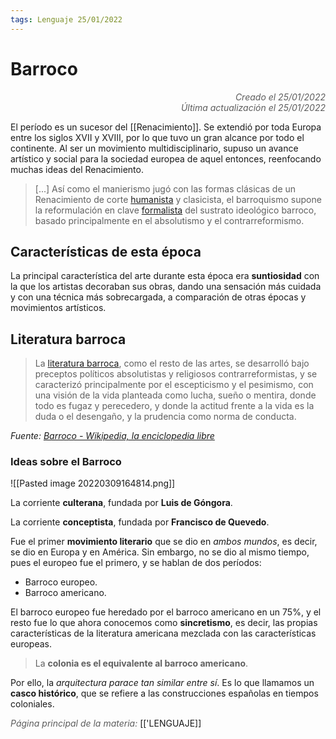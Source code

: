 ```yaml
---
tags: Lenguaje 25/01/2022
---
```


# Barroco
<div style="text-align: right; opacity: 0.7; font-style: italic;">Creado el 25/01/2022</div>
<div style="text-align: right; opacity: 0.7; font-style: italic;">Última actualización el 25/01/2022</div>

 El período es un sucesor del [[Renacimiento]]. Se extendió por toda Europa entre los siglos XVII y XVIII, por lo que tuvo un gran alcance por todo el continente. 
Al ser un movimiento multidisciplinario, supuso un avance artístico y social para la sociedad europea de aquel entonces, reenfocando muchas ideas del Renacimiento.

> [...] Así como el manierismo jugó con las formas clásicas de un Renacimiento de corte [humanista](https://es.wikipedia.org/wiki/Humanista "Humanista") y clasicista, el barroquismo supone la reformulación en clave [formalista](https://es.wikipedia.org/wiki/Formalismo_(arte) "Formalismo (arte)") del sustrato ideológico barroco, basado principalmente en el absolutismo y el contrarreformismo.


## Características de esta época

La principal característica del arte durante esta época era **suntiosidad** con la que los artistas decoraban sus obras, dando una sensación más cuidada y con una técnica más sobrecargada, a comparación de otras épocas y movimientos artísticos.

## Literatura barroca

> La [literatura barroca](https://es.wikipedia.org/wiki/Literatura_del_Barroco "Literatura del Barroco"), como el resto de las artes, se desarrolló bajo preceptos políticos absolutistas y religiosos contrarreformistas, y se caracterizó principalmente por el escepticismo y el pesimismo, con una visión de la vida planteada como lucha, sueño o mentira, donde todo es fugaz y perecedero, y donde la actitud frente a la vida es la duda o el desengaño, y la prudencia como norma de conducta.

*Fuente: [Barroco - Wikipedia, la enciclopedia libre](https://es.wikipedia.org/wiki/Barroco#Literatura)*

### Ideas sobre el Barroco

![[Pasted image 20220309164814.png]]

La corriente **culterana**, fundada por **Luis de Góngora**.

La corriente **conceptista**, fundada por **Francisco de Quevedo**.

Fue el primer **movimiento literario** que se dio en *ambos mundos*, es decir, se dio en Europa y en América. Sin embargo, no se dio al mismo tiempo, pues el europeo fue el primero, y se hablan de dos períodos:

- Barroco europeo.
- Barroco americano. 

El barroco europeo fue heredado por el barroco americano en un 75%, y el resto fue lo que ahora conocemos como **sincretismo**, es decir, las propias características de la literatura americana mezclada con las características europeas.

> La **colonia es el equivalente al barroco americano**.

Por ello, la *arquitectura parace tan similar entre sí*. Es lo que llamamos un **casco histórico**, que se refiere a las construcciones españolas en tiempos coloniales.

<span style="opacity: 0.7; font-style: italic;">Página principal de la materia:</span> [['LENGUAJE]]